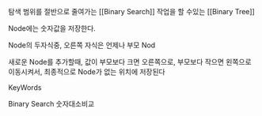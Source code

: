 
탐색 범위를 절반으로 줄여가는 [[Binary Search]] 작업을 
할 수있는  [[Binary Tree]]

Node에는 숫자값을 저장한다.

Node의 두자식중, 오른쪽 자식은 언제나 부모 Nod

새로운 Node를 추가할때, 값이 부모보다 크면 오른쪽으로, 부모보다 작으면 왼쪽으로 이동시켜서, 최종적으로 Node가 없는 위치에 저장된다


KeyWords

Binary Search
숫자대소비교
